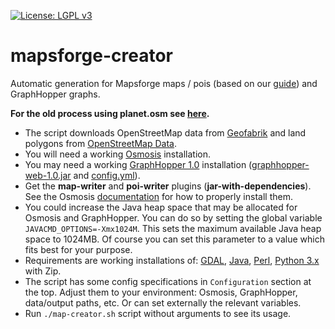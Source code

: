 [![License: LGPL v3](https://img.shields.io/badge/License-LGPL%20v3-blue.svg)](http://www.gnu.org/licenses/lgpl-3.0)

# mapsforge-creator

Automatic generation for Mapsforge maps / pois (based on our [guide](https://github.com/mapsforge/mapsforge/blob/master/docs/MapCreation.md)) and GraphHopper graphs.

**For the old process using planet.osm see [here](https://github.com/mapsforge/mapsforge-mapcreator).**

- The script downloads OpenStreetMap data from [Geofabrik](https://download.geofabrik.de/) and land polygons from [OpenStreetMap Data](https://osmdata.openstreetmap.de/).
- You will need a working [Osmosis](https://wiki.openstreetmap.org/wiki/Osmosis) installation.
- You may need a working [GraphHopper 1.0](https://github.com/graphhopper/graphhopper/tree/1.0) installation ([graphhopper-web-1.0.jar](https://repo1.maven.org/maven2/com/graphhopper/graphhopper-web/1.0/) and [config.yml](https://github.com/mapsforge/mapsforge-creator/blob/master/config.yml)).
- Get the **map-writer** and **poi-writer** plugins (**jar-with-dependencies**). See the Osmosis [documentation](https://wiki.openstreetmap.org/wiki/Osmosis/Detailed_Usage#Plugin_Tasks) for how to properly install them.
- You could increase the Java heap space that may be allocated for Osmosis and GraphHopper. You can do so by setting the global variable `JAVACMD_OPTIONS=-Xmx1024M`. This sets the maximum available Java heap space to 1024MB. Of course you can set this parameter to a value which fits best for your purpose.
- Requirements are working installations of: [GDAL](https://gdal.org/), [Java](https://www.java.com/), [Perl](https://www.perl.org/), [Python 3.x](https://www.python.org/) with Zip.
- The script has some config specifications in `Configuration` section at the top. Adjust them to your environment: Osmosis, GraphHopper, data/output paths, etc. Or can set externally the relevant variables.
- Run `./map-creator.sh` script without arguments to see its usage.

